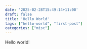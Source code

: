 ```yaml
---
date: '2025-02-28T15:49:14+11:00'
draft: false
title: 'Hello World'
tags: ["hello-world", "first-post"]
categories: ["misc"]
---
```


Hello world!
